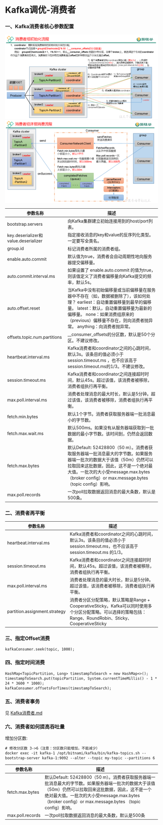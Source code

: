 # Kafka调优-消费者

### 一、Kafka消费者核心参数配置

![](./images/17-Kafka调优-消费者-1688695405885.png)
![](./images/17-Kafka调优-消费者-1688695418381.png)

| 参数名称                                | 描述                                                                                                                                                                           |
|-------------------------------------|------------------------------------------------------------------------------------------------------------------------------------------------------------------------------|
| bootstrap.servers                   | 向Kafka集群建立初始连接用到的host/port列表。                                                                                                                                                |
| key.deserializer和value.deserializer | 指定接收消息的key和value的反序列化类型。一定要写全类名。                                                                                                                                             |
| group.id                            | 标记消费者所属的消费者组。                                                                                                                                                                |
| enable.auto.commit                  | 默认值为true，消费者会自动周期性地向服务器提交偏移量。                                                                                                                                                |
| auto.commit.interval.ms             | 如果设置了 enable.auto.commit 的值为true， 则该值定义了消费者偏移量向Kafka提交的频率，默认5s。                                                                                                              |
| auto.offset.reset                   | 当Kafka中没有初始偏移量或当前偏移量在服务器中不存在（如，数据被删除了），该如何处理？ earliest：自动重置偏移量到最早的偏移量。 latest：默认，自动重置偏移量为最新的偏移量。 none：如果消费组原来的（previous）偏移量不存在，则向消费者抛异常。 anything：向消费者抛异常。                   |
| offsets.topic.num.partitions        | __consumer_offsets的分区数，默认是50个分区。不建议修改。                                                                                                                                       |
| heartbeat.interval.ms               | Kafka消费者和coordinator之间的心跳时间，默认3s。该条目的值必须小于session.timeout.ms ，也不应该高于 session.timeout.ms的1/3。不建议修改。                                                                           |
| session.timeout.ms                  | Kafka消费者和coordinator之间连接超时时间，默认45s。超过该值，该消费者被移除，消费者组执行再平衡。                                                                                                                   |
| max.poll.interval.ms                | 消费者处理消息的最大时长，默认是5分钟。超过该值，该消费者被移除，消费者组执行再平衡。                                                                                                                                  |
| fetch.min.bytes                     | 默认1个字节。消费者获取服务器端一批消息最小的字节数。                                                                                                                                                  |
| fetch.max.wait.ms                   | 默认500ms。如果没有从服务器端获取到一批数据的最小字节数。该时间到，仍然会返回数据。                                                                                                                                 |
| fetch.max.bytes                     | 默认Default: 52428800（50 m）。消费者获取服务器端一批消息最大的字节数。如果服务器端一批次的数据大于该值（50m）仍然可以拉取回来这批数据，因此，这不是一个绝对最大值。一批次的大小受message.max.bytes （broker config）or max.message.bytes （topic config）影响。 |
| max.poll.records                    | 一次poll拉取数据返回消息的最大条数，默认是500条。                                                                                                                                                 |

### 二、消费者再平衡

| 参数名称                          | 描述                                                                                                               |
|-------------------------------|------------------------------------------------------------------------------------------------------------------|
| heartbeat.interval.ms         | Kafka消费者和coordinator之间的心跳时间，默认3s。该条目的值必须小于 session.timeout.ms，也不应该高于 session.timeout.ms 的1/3。                    |
| session.timeout.ms            | Kafka消费者和coordinator之间连接超时时间，默认45s。超过该值，该消费者被移除，消费者组执行再平衡。                                                       |
| max.poll.interval.ms          | 消费者处理消息的最大时长，默认是5分钟。超过该值，该消费者被移除，消费者组执行再平衡。                                                                      |
| partition.assignment.strategy | 消费者分区分配策略，默认策略是Range + CooperativeSticky。Kafka可以同时使用多个分区分配策略。可以选择的策略包括：Range、RoundRobin、Sticky、CooperativeSticky |

### 三、指定Offset消费

```
kafkaConsumer.seek(topic, 1000);
```

### 四、指定时间消费

```
HashMap<TopicPartition, Long> timestampToSearch = new HashMap<>();
timestampToSearch.put(topicPartition, System.currentTimeMillis() - 1 * 24 * 3600 * 1000);
kafkaConsumer.offsetsForTimes(timestampToSearch);
```

### 五、消费者事务

见 [Kafka消费者.md](./08-Kafka消费者.md)

### 六、消费者如何提高吞吐量

增加分区数:

```shell
# 修改分区数 3->6（注意：分区数只能增加，不能减少）
docker exec -it kafka-1 /opt/bitnami/kafka/bin/kafka-topics.sh --bootstrap-server kafka-1:9092 --alter --topic my-topic --partitions 6
```

| 参数名称             | 描述                                                                                                                                                                           |
|------------------|------------------------------------------------------------------------------------------------------------------------------------------------------------------------------|
| fetch.max.bytes  | 默认Default: 52428800（50 m）。消费者获取服务器端一批消息最大的字节数。如果服务器端一批次的数据大于该值（50m）仍然可以拉取回来这批数据，因此，这不是一个绝对最大值。一批次的大小受message.max.bytes （broker config）or max.message.bytes （topic config）影响。 |
| max.poll.records | 一次poll拉取数据返回消息的最大条数，默认是500条                                                                                                                                                  |
